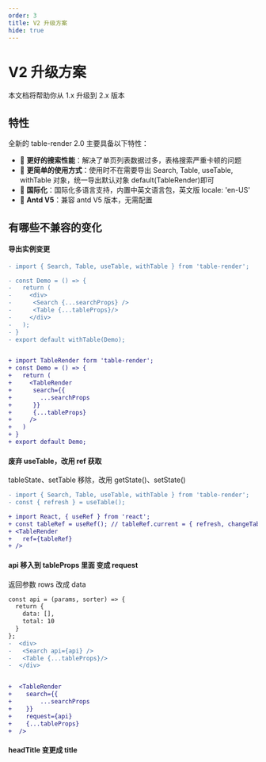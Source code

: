 ```yaml
---
order: 3
title: V2 升级方案
hide: true
---
```

# V2 升级方案

本文档将帮助你从 1.x 升级到 2.x 版本

## 特性

全新的 table-render 2.0 主要具备以下特性：

- 🚀 **更好的搜索性能**：解决了单页列表数据过多，表格搜索严重卡顿的问题
- 🎨 **更简单的使用方式**：使用时不在需要导出  Search, Table, useTable, withTable 对象，统一导出默认对象 default(TableRender)即可
- 🚥 **国际化**：国际化多语言支持，内置中英文语言包，英文版 locale: 'en-US'
- 💎 **Antd V5**：兼容 antd V5 版本，无需配置

## 有哪些不兼容的变化

#### 导出实例变更
```diff
- import { Search, Table, useTable, withTable } from 'table-render';

- const Demo = () => {
-   return (
-     <div>
-      <Search {...searchProps} />
-      <Table {...tableProps}/>
-     </div>
-   );
- }
- export default withTable(Demo);


+ import TableRender form 'table-render';
+ const Demo = () => {
+   return (
+     <TableRender 
+      search={{
+        ...searchProps
+      }}
+      {...tableProps}
+     />
+   )
+ }
+ export default Demo;

```

#### 废弃 useTable，改用 ref 获取
tableState、setTable 移除，改用 getState()、setState()
```diff
- import { Search, Table, useTable, withTable } from 'table-render';
- const { refresh } = useTable();

+ import React, { useRef } from 'react';
+ const tableRef = useRef(); // tableRef.current = { refresh, changeTab, form, getState }
+ <TableRender
+   ref={tableRef}
+ />
```

#### api 移入到 tableProps 里面 变成 request
返回参数 rows 改成 data
```diff
const api = (params, sorter) => {
  return {
    data: [],
    total: 10
  }
};
-  <div>
-   <Search api={api} />
-   <Table {...tableProps}/>
-  </div>


+  <TableRender 
+    search={{
+        ...searchProps
+    }}
+    request={api}
+    {...tableProps}
+  />
```

#### headTitle 变更成 title